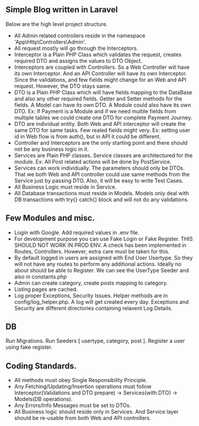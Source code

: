 ## Simple Blog written in Laravel

Below are the high level project structure.

-   All Admin related controllers reside in the namespace 'App\Http\Controllers\Admin'.
-   All request mostly will go through the Interceptors.
-   Interceptor is a Plain PHP Class which validates the request, creates required DTO and assigns the values to DTO Object.
-   Interceptors are coupled with Controllers. So a Web Controller will have its own Interceptor. And an API Controller will have its own Interceptor. Since the validations, and few fields might change for an Web and API request. However, the DTO stays same.
-   DTO is a Plain PHP Class which will have fields mapping to the DataBase and also any other required fields. Getter and Setter methods for the fields. A Model can have its own DTO. A Module could also have its own DTO. Ex: If Payment is a Module and if we need multile fields from multiple tables we could create one DTO for complete Payment Journey.
-   DTO are individual entity. Both Web and API interceptor will create the same DTO for same tasks. Few realed fields might very. Ex: setting user id in Web flow is from auth(), but in API it could be different.
-   Controller and Interceptors are the only starting point and there should not be any business logic in it.
-   Services are Plain PHP classes. Service classes are architectured for the module. Ex: All Post related actions will be done by PostService.
-   Services can work individually. The parameters should only be DTOs. That we both Web and API controller could use same methods from the Service just by passing DTO. Also, it will be easy to write Test Cases.
-   All Business Logic must reside in Service.
-   All Database transactions must reside in Models. Models only deal with DB transactions with try{} catch{} block and will not do any validations.

## Few Modules and misc.

-   Login with Google. Add required values in .env file.
-   For development purpose you can use Fake Login or Fake Register. THIS SHOULD NOT WORK IN PROD ENV. A check has been implemented in Routes, Controllers. However, extra care must be taken for this.
-   By default logged in users are assigned with End User Usertype. So they will not have any routes to perform any additional actions. Ideally no about should be able to Register. We can see the UserType Seeder and also in constants.php
-   Admin can create category, create posts mapping to category.
-   Listing pages are cached.
-   Log proper Exceptions, Security Issues. Helper methods are in config/log_helper.php. A log will get created every day. Exceptions and Security are different directories containing relavent Log Details.

## DB

Run Migrations. Run Seeders [ usertype, category, post ]. Register a user using fake register.

## Coding Standards.

-   All methods must obey Single Responsibility Principle.
-   Any Fetching/Updating/Insertion operations must follow Interceptor(Validations and DTO prepare) -> Services(with DTO) -> Models(DB operations).
-   Any Errors/Info Messages must be set to DTOs.
-   All Business logic should reside only in Services. And Service layer should be re-usable from both Web and API controllers.
